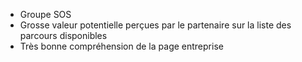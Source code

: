 - Groupe SOS
- Grosse valeur potentielle perçues par le partenaire sur la liste des parcours disponibles
- Très bonne compréhension de la page entreprise
